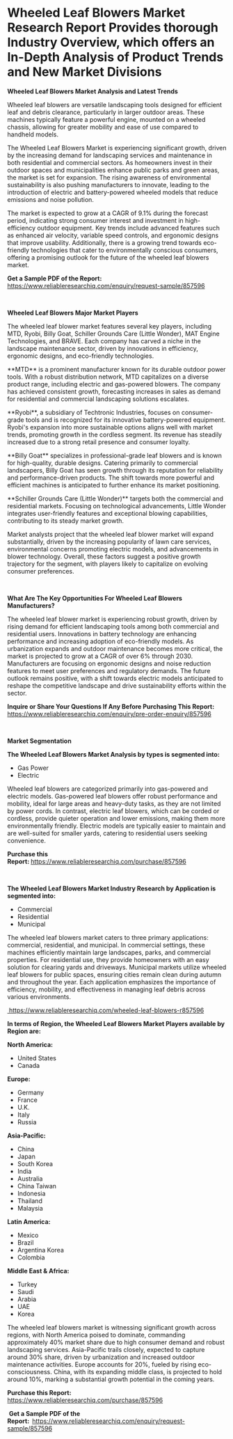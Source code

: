 <p><h1>Wheeled Leaf Blowers Market Research Report Provides thorough Industry Overview, which offers an In-Depth Analysis of Product Trends and New Market Divisions</h1></p><p><strong>Wheeled Leaf Blowers Market Analysis and Latest Trends</strong></p>
<p><p>Wheeled leaf blowers are versatile landscaping tools designed for efficient leaf and debris clearance, particularly in larger outdoor areas. These machines typically feature a powerful engine, mounted on a wheeled chassis, allowing for greater mobility and ease of use compared to handheld models. </p><p>The Wheeled Leaf Blowers Market is experiencing significant growth, driven by the increasing demand for landscaping services and maintenance in both residential and commercial sectors. As homeowners invest in their outdoor spaces and municipalities enhance public parks and green areas, the market is set for expansion. The rising awareness of environmental sustainability is also pushing manufacturers to innovate, leading to the introduction of electric and battery-powered wheeled models that reduce emissions and noise pollution.</p><p>The market is expected to grow at a CAGR of 9.1% during the forecast period, indicating strong consumer interest and investment in high-efficiency outdoor equipment. Key trends include advanced features such as enhanced air velocity, variable speed controls, and ergonomic designs that improve usability. Additionally, there is a growing trend towards eco-friendly technologies that cater to environmentally conscious consumers, offering a promising outlook for the future of the wheeled leaf blowers market.</p></p>
<p><strong>Get a Sample PDF of the Report:&nbsp;</strong> <a href="https://www.reliableresearchiq.com/enquiry/request-sample/857596?utm_campaign=2324&utm_medium=2&utm_source=Github&utm_content=ia&utm_term=16042025&utm_id=wheeled-leaf-blowers">https://www.reliableresearchiq.com/enquiry/request-sample/857596</a></p>
<p>&nbsp;</p>
<p><strong>Wheeled Leaf Blowers Major Market Players</strong></p>
<p><p>The wheeled leaf blower market features several key players, including MTD, Ryobi, Billy Goat, Schiller Grounds Care (Little Wonder), MAT Engine Technologies, and BRAVE. Each company has carved a niche in the landscape maintenance sector, driven by innovations in efficiency, ergonomic designs, and eco-friendly technologies.</p><p>**MTD** is a prominent manufacturer known for its durable outdoor power tools. With a robust distribution network, MTD capitalizes on a diverse product range, including electric and gas-powered blowers. The company has achieved consistent growth, forecasting increases in sales as demand for residential and commercial landscaping solutions escalates.</p><p>**Ryobi**, a subsidiary of Techtronic Industries, focuses on consumer-grade tools and is recognized for its innovative battery-powered equipment. Ryobi's expansion into more sustainable options aligns well with market trends, promoting growth in the cordless segment. Its revenue has steadily increased due to a strong retail presence and consumer loyalty.</p><p>**Billy Goat** specializes in professional-grade leaf blowers and is known for high-quality, durable designs. Catering primarily to commercial landscapers, Billy Goat has seen growth through its reputation for reliability and performance-driven products. The shift towards more powerful and efficient machines is anticipated to further enhance its market positioning.</p><p>**Schiller Grounds Care (Little Wonder)** targets both the commercial and residential markets. Focusing on technological advancements, Little Wonder integrates user-friendly features and exceptional blowing capabilities, contributing to its steady market growth. </p><p>Market analysts project that the wheeled leaf blower market will expand substantially, driven by the increasing popularity of lawn care services, environmental concerns promoting electric models, and advancements in blower technology. Overall, these factors suggest a positive growth trajectory for the segment, with players likely to capitalize on evolving consumer preferences.</p></p>
<p>&nbsp;</p>
<p><strong>What Are The Key Opportunities For Wheeled Leaf Blowers Manufacturers?</strong></p>
<p><p>The wheeled leaf blower market is experiencing robust growth, driven by rising demand for efficient landscaping tools among both commercial and residential users. Innovations in battery technology are enhancing performance and increasing adoption of eco-friendly models. As urbanization expands and outdoor maintenance becomes more critical, the market is projected to grow at a CAGR of over 6% through 2030. Manufacturers are focusing on ergonomic designs and noise reduction features to meet user preferences and regulatory demands. The future outlook remains positive, with a shift towards electric models anticipated to reshape the competitive landscape and drive sustainability efforts within the sector.</p></p>
<p><strong>Inquire or Share Your Questions If Any Before Purchasing This Report:</strong> <a href="https://www.reliableresearchiq.com/enquiry/pre-order-enquiry/857596?utm_campaign=2324&utm_medium=2&utm_source=Github&utm_content=ia&utm_term=16042025&utm_id=wheeled-leaf-blowers">https://www.reliableresearchiq.com/enquiry/pre-order-enquiry/857596</a></p>
<p>&nbsp;</p>
<p><strong>Market Segmentation</strong></p>
<p><strong>The Wheeled Leaf Blowers Market Analysis by types is segmented into:</strong></p>
<p><ul><li>Gas Power</li><li>Electric</li></ul></p>
<p><p>Wheeled leaf blowers are categorized primarily into gas-powered and electric models. Gas-powered leaf blowers offer robust performance and mobility, ideal for large areas and heavy-duty tasks, as they are not limited by power cords. In contrast, electric leaf blowers, which can be corded or cordless, provide quieter operation and lower emissions, making them more environmentally friendly. Electric models are typically easier to maintain and are well-suited for smaller yards, catering to residential users seeking convenience.</p></p>
<p><strong>Purchase this Report:&nbsp;</strong><a href="https://www.reliableresearchiq.com/purchase/857596?utm_campaign=2324&utm_medium=2&utm_source=Github&utm_content=ia&utm_term=16042025&utm_id=wheeled-leaf-blowers">https://www.reliableresearchiq.com/purchase/857596</a></p>
<p>&nbsp;</p>
<p><strong>The Wheeled Leaf Blowers Market Industry Research by Application is segmented into:</strong></p>
<p><ul><li>Commercial</li><li>Residential</li><li>Municipal</li></ul></p>
<p><p>The wheeled leaf blowers market caters to three primary applications: commercial, residential, and municipal. In commercial settings, these machines efficiently maintain large landscapes, parks, and commercial properties. For residential use, they provide homeowners with an easy solution for clearing yards and driveways. Municipal markets utilize wheeled leaf blowers for public spaces, ensuring cities remain clean during autumn and throughout the year. Each application emphasizes the importance of efficiency, mobility, and effectiveness in managing leaf debris across various environments.</p></p>
<p><a href="https://www.reliableresearchiq.com/wheeled-leaf-blowers-r857596?utm_campaign=2324&utm_medium=2&utm_source=Github&utm_content=ia&utm_term=16042025&utm_id=wheeled-leaf-blowers">&nbsp;https://www.reliableresearchiq.com/wheeled-leaf-blowers-r857596</a></p>
<p><strong>In terms of Region, the Wheeled Leaf Blowers Market Players available by Region are:</strong></p>
<p>
    <p> <strong> North America: </strong>
        <ul>
            <li>United States</li>
            <li>Canada</li>
        </ul>
        </p> 
    <p> <strong> Europe: </strong>
        <ul>
            <li>Germany</li>
            <li>France</li>
            <li>U.K.</li>
            <li>Italy</li>
            <li>Russia</li>
        </ul>
        </p> 
    <p> <strong> Asia-Pacific: </strong>
        <ul>
            <li>China</li>
            <li>Japan</li>
            <li>South Korea</li>
            <li>India</li>
            <li>Australia</li>
            <li>China Taiwan</li>
            <li>Indonesia</li>
            <li>Thailand</li>
            <li>Malaysia</li>
        </ul>
        </p> 
    <p> <strong> Latin America: </strong>
        <ul>
            <li>Mexico</li>
            <li>Brazil</li>
            <li>Argentina Korea</li>
            <li>Colombia</li>
        </ul>
        </p> 
    <p> <strong> Middle East & Africa: </strong>
        <ul>
            <li>Turkey</li>
            <li>Saudi</li>
            <li>Arabia</li>
            <li>UAE</li>
            <li>Korea</li>
        </ul>
    </p>
    </p>
<p><p>The wheeled leaf blowers market is witnessing significant growth across regions, with North America poised to dominate, commanding approximately 40% market share due to high consumer demand and robust landscaping services. Asia-Pacific trails closely, expected to capture around 30% share, driven by urbanization and increased outdoor maintenance activities. Europe accounts for 20%, fueled by rising eco-consciousness. China, with its expanding middle class, is projected to hold around 10%, marking a substantial growth potential in the coming years.</p></p>
<p><strong>Purchase this Report: </strong><a href="https://www.reliableresearchiq.com/purchase/857596?utm_campaign=2324&utm_medium=2&utm_source=Github&utm_content=ia&utm_term=16042025&utm_id=wheeled-leaf-blowers">https://www.reliableresearchiq.com/purchase/857596</a></p>
<p>&nbsp;<strong>Get a Sample PDF of the Report:&nbsp;&nbsp;</strong><a href="https://www.reliableresearchiq.com/enquiry/request-sample/857596?utm_campaign=2324&utm_medium=2&utm_source=Github&utm_content=ia&utm_term=16042025&utm_id=wheeled-leaf-blowers">https://www.reliableresearchiq.com/enquiry/request-sample/857596</a></p>
<p><strong></strong></p>
<p><p></p><p></p><p></p></p>